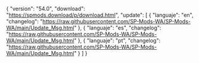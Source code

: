 { "version": "54.0",
    "download": "https://spmods.download/p/download.html",
     "update":
     [ { "languaje": "en",
         "changelog": "https://raw.githubusercontent.com/SP-Mods-WA/SP-Mods-WA/main/Update_Msg.html" },
          { "languaje": "es",
         "changelog": "https://raw.githubusercontent.com/SP-Mods-WA/SP-Mods-WA/main/Update_Msg.html" },
        { "languaje": "pt", "changelog": "https://raw.githubusercontent.com/SP-Mods-WA/SP-Mods-WA/main/Update_Msg.html"
   }
   ]
 }
